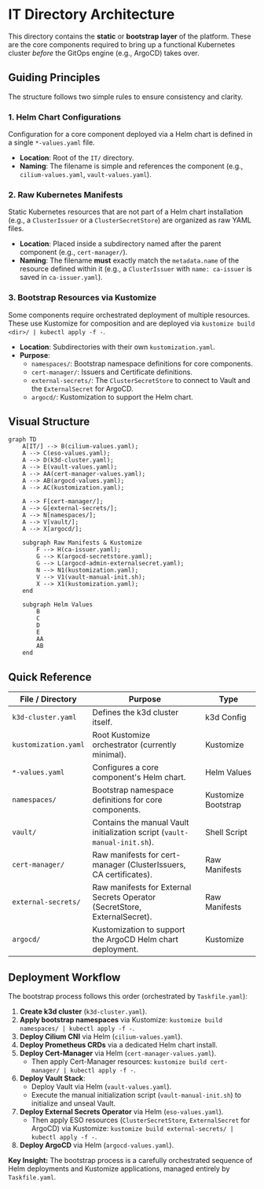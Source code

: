 # IT Directory Architecture

This directory contains the **static** or **bootstrap layer** of the platform. These are
the core components required to bring up a functional Kubernetes cluster _before_ the
GitOps engine (e.g., ArgoCD) takes over.

## Guiding Principles

The structure follows two simple rules to ensure consistency and clarity.

### 1. Helm Chart Configurations

Configuration for a core component deployed via a Helm chart is defined in a single
`*-values.yaml` file.

- **Location**: Root of the `IT/` directory.
- **Naming**: The filename is simple and references the component (e.g.,
  `cilium-values.yaml`, `vault-values.yaml`).

### 2. Raw Kubernetes Manifests

Static Kubernetes resources that are not part of a Helm chart installation (e.g., a
`ClusterIssuer` or a `ClusterSecretStore`) are organized as raw YAML files.

- **Location**: Placed inside a subdirectory named after the parent component (e.g.,
  `cert-manager/`).
- **Naming**: The filename **must** exactly match the `metadata.name` of the resource
  defined within it (e.g., a `ClusterIssuer` with `name: ca-issuer` is saved in
  `ca-issuer.yaml`).

### 3. Bootstrap Resources via Kustomize

Some components require orchestrated deployment of multiple resources. These use
Kustomize for composition and are deployed via `kustomize build <dir>/ | kubectl apply -f -`.

- **Location**: Subdirectories with their own `kustomization.yaml`.
- **Purpose**:
  - `namespaces/`: Bootstrap namespace definitions for core components.
  - `cert-manager/`: Issuers and Certificate definitions.
  - `external-secrets/`: The `ClusterSecretStore` to connect to Vault and the `ExternalSecret` for ArgoCD.
  - `argocd/`: Kustomization to support the Helm chart.

## Visual Structure

```mermaid
graph TD
    A[IT/] --> B(cilium-values.yaml);
    A --> C(eso-values.yaml);
    A --> D(k3d-cluster.yaml);
    A --> E(vault-values.yaml);
    A --> AA(cert-manager-values.yaml);
    A --> AB(argocd-values.yaml);
    A --> AC(kustomization.yaml);

    A --> F[cert-manager/];
    A --> G[external-secrets/];
    A --> N[namespaces/];
    A --> V[vault/];
    A --> X[argocd/];

    subgraph Raw Manifests & Kustomize
        F --> H(ca-issuer.yaml);
        G --> K(argocd-secretstore.yaml);
        G --> L(argocd-admin-externalsecret.yaml);
        N --> N1(kustomization.yaml);
        V --> V1(vault-manual-init.sh);
        X --> X1(kustomization.yaml);
    end

    subgraph Helm Values
        B
        C
        D
        E
        AA
        AB
    end
```

## Quick Reference

| File / Directory             | Purpose                                                                  | Type                |
| ---------------------------- | ------------------------------------------------------------------------ | ------------------- |
| `k3d-cluster.yaml`           | Defines the k3d cluster itself.                                          | k3d Config          |
| `kustomization.yaml`         | Root Kustomize orchestrator (currently minimal).                         | Kustomize           |
| `*-values.yaml`              | Configures a core component's Helm chart.                                | Helm Values         |
| `namespaces/`                | Bootstrap namespace definitions for core components.                     | Kustomize Bootstrap |
| `vault/`                     | Contains the manual Vault initialization script (`vault-manual-init.sh`).| Shell Script        |
| `cert-manager/`              | Raw manifests for cert-manager (ClusterIssuers, CA certificates).        | Raw Manifests       |
| `external-secrets/`          | Raw manifests for External Secrets Operator (SecretStore, ExternalSecret).| Raw Manifests       |
| `argocd/`                    | Kustomization to support the ArgoCD Helm chart deployment.               | Kustomize           |

## Deployment Workflow

The bootstrap process follows this order (orchestrated by `Taskfile.yaml`):

1. **Create k3d cluster** (`k3d-cluster.yaml`).
2. **Apply bootstrap namespaces** via Kustomize: `kustomize build namespaces/ | kubectl apply -f -`.
3. **Deploy Cilium CNI** via Helm (`cilium-values.yaml`).
4. **Deploy Prometheus CRDs** via a dedicated Helm chart install.
5. **Deploy Cert-Manager** via Helm (`cert-manager-values.yaml`).
    - Then apply Cert-Manager resources: `kustomize build cert-manager/ | kubectl apply -f -`.
6. **Deploy Vault Stack**:
    - Deploy Vault via Helm (`vault-values.yaml`).
    - Execute the manual initialization script (`vault-manual-init.sh`) to initialize and unseal Vault.
7. **Deploy External Secrets Operator** via Helm (`eso-values.yaml`).
    - Then apply ESO resources (`ClusterSecretStore`, `ExternalSecret` for ArgoCD) via Kustomize: `kustomize build external-secrets/ | kubectl apply -f -`.
8. **Deploy ArgoCD** via Helm (`argocd-values.yaml`).

**Key Insight:** The bootstrap process is a carefully orchestrated sequence of Helm deployments and Kustomize applications, managed entirely by `Taskfile.yaml`.
